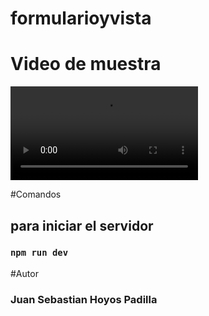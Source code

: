 ﻿# formularioyvista
# Video de muestra
<video src='https://user-images.githubusercontent.com/50926052/184234052-ba31c28d-91e5-41bc-9230-4699197dccf9.mp4'></video>

#Comandos 
## para iniciar el servidor 
### `npm run dev`

#Autor
### Juan Sebastian Hoyos Padilla
